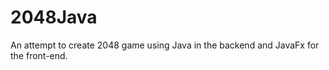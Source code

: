 2048Java
========

An attempt to create 2048 game using Java in the backend and JavaFx for the front-end.
